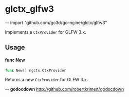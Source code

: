 # glctx_glfw3
--
    import "github.com/go3d/go-ngine/glctx/glfw3"

Implements a `CtxProvider` for GLFW 3.x.

## Usage

#### func  New

```go
func New() ngctx.CtxProvider
```
Returns a new `CtxProvider` for GLFW 3.x.

--
**godocdown** http://github.com/robertkrimen/godocdown
